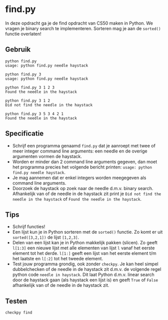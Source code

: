 # find.py

In deze opdracht ga je de find opdracht van CS50 maken in Python. We vragen je binary search te implementeren. Sorteren mag je aan de `sorted()` functie overlaten!

## Gebruik

	python find.py
	usage: python find.py needle haystack

	python find.py 3
	usage: python find.py needle haystack

	python find.py 3 1 2 3
	Found the needle in the haystack

	python find.py 3 1 2
	Did not find the needle in the haystack

	python find.py 3 5 3 4 2 1
	Found the needle in the haystack

## Specificatie

* Schrijf een programma genaamd `find.py` dat je aanroept met twee of meer integer command line arguments: een needle en de overige argumenten vormen de haystack.
* Worden er minder dan 2 command line arguments gegeven, dan moet het programma precies het volgende bericht printen: `usage: python find.py needle haystack`.
* Je mag aannemen dat er enkel integers worden meegegeven als command line arguments.
* Doorzoek de haystack op zoek naar de needle d.m.v. binary search. Afhankelijk van of de needle in de haystack zit print je `Did not find the needle in the haystack` of `Found the needle in the haystack`.


## Tips

* Schrijf functies!
* Een lijst kun je in Python sorteren met de `sorted()` functie. Zo komt er uit `sorted([3,2,1])` de lijst `[1,2,3]`.
* Delen van een lijst kan je in Python makkelijk pakken (slicen). Zo geeft `l[1:3]` een nieuwe lijst met alle elementen van lijst `l` vanaf het eerste element tot het derde. `l[1:]` geeft een lijst van het eerste element t/m het laatste en `l[:2]` tot het tweede element. 
* Test jouw programma grondig, ook zonder `checkpy`. Je kan heel simpel dubbelchecken of de needle in de haystack zit d.m.v. de volgende regel python code `needle in haystack`. Dit laat Python d.m.v. linear search door de haystack gaan (als haystack een lijst is) en geeft `True` of `False` afhankelijk van of de needle in de haystack zit.


## Testen

	checkpy find
